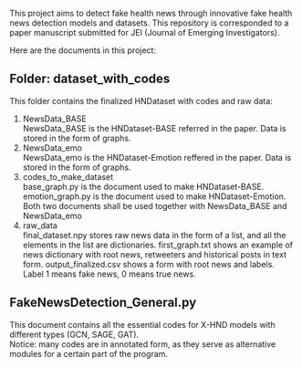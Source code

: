 This project aims to detect fake health news through innovative fake health news detection models and datasets.
This repository is corresponded to a paper manuscript submitted for JEI (Journal of Emerging Investigators).

Here are the documents in this project:

Folder: dataset_with_codes
--
This folder contains the finalized HNDataset with codes and raw data:
  1. NewsData_BASE<br>
  NewsData_BASE is the HNDataset-BASE referred in the paper. Data is stored in the form of graphs.
  2. NewsData_emo<br>
  NewsData_emo is the HNDataset-Emotion reffered in the paper. Data is stored in the form of graphs.
  3. codes_to_make_dataset<br>
  base_graph.py is the document used to make HNDataset-BASE.
  emotion_graph.py is the document used to make HNDataset-Emotion.
  Both two documents shall be used together with NewsData_BASE and NewsData_emo
  4. raw_data<br>
  final_dataset.npy stores raw news data in the form of a list, and all the elements in the list are dictionaries.
  first_graph.txt shows an example of news dictionary with root news, retweeters and historical posts in text form.
  output_finalized.csv shows a form with root news and labels. Label 1 means fake news, 0 means true news.

FakeNewsDetection_General.py
---------
This document contains all the essential codes for X-HND models with different types (GCN, SAGE, GAT).<br>
Notice: many codes are in annotated form, as they serve as alternative modules for a certain part of the program.
     
